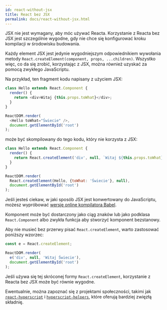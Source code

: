 ```yaml
---
id: react-without-jsx
title: React bez JSX
permalink: docs/react-without-jsx.html
---
```


JSX nie jest wymagany, aby móc używać Reacta. Korzystanie z Reacta bez JSX jest szczególnie wygodne, gdy nie chce się konfigurować kroku kompilacji w środowisku budowania.

Każdy element JSX jest jedynie wygodniejszym odpowiednikiem wywołania metody `React.createElement(component, props, ...children)`. Wszystko więc, co da się zrobić, korzystając z JSX, można również uzyskać za pomocą zwykłego JavaScriptu.

Na przykład, ten fragment kodu napisany z użyciem JSX:

```js
class Hello extends React.Component {
  render() {
    return <div>Witaj {this.props.toWhat}</div>;
  }
}

ReactDOM.render(
  <Hello toWhat="Świecie" />,
  document.getElementById('root')
);
```

może być skompilowany do tego kodu, który nie korzysta z JSX:

```js
class Hello extends React.Component {
  render() {
    return React.createElement('div', null, `Witaj ${this.props.toWhat}`);
  }
}

ReactDOM.render(
  React.createElement(Hello, {toWhat: 'Świecie'}, null),
  document.getElementById('root')
);
```

Jeśli jesteś ciekaw, w jaki sposób JSX jest konwertowany do JavaScriptu, możesz wypróbować [wersję online kompilatora Babel](babel://jsx-simple-example).

Komponent może być dostarczony jako ciąg znaków lub jako podklasa `React.Component` albo zwykła funkcja aby stworzyć komponent bezstanowy.

Aby nie musieć bez przerwy pisać `React.createElement`, warto zastosować poniższy wzorzec:

```js
const e = React.createElement;

ReactDOM.render(
  e('div', null, 'Witaj Świecie'),
  document.getElementById('root')
);
```

Jeśli używa się tej skróconej formy `React.createElement`, korzystanie z Reacta bez JSX może być równie wygodne.

Ewentualnie, można zapoznać się z projektami społeczności, takimi jak [`react-hyperscript`](https://github.com/mlmorg/react-hyperscript) i [`hyperscript-helpers`](https://github.com/ohanhi/hyperscript-helpers), które oferują bardziej zwięzłą składnię.

